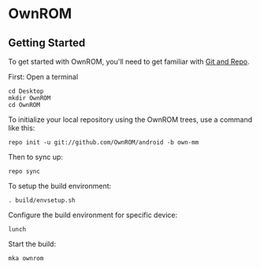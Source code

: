 OwnROM
===========


Getting Started
---------------

To get started with OwnROM, you'll need to get
familiar with [Git and Repo](http://source.android.com/source/using-repo.html).

First:
Open a terminal

    cd Desktop
    mkdir OwnROM
    cd OwnROM
    
To initialize your local repository using the OwnROM trees, use a command like this:

    repo init -u git://github.com/OwnROM/android -b own-mm

Then to sync up:

    repo sync
    
To setup the build environment:

    . build/envsetup.sh
    
Configure the build environment for specific device:

    lunch
    
Start the build:

    mka ownrom
